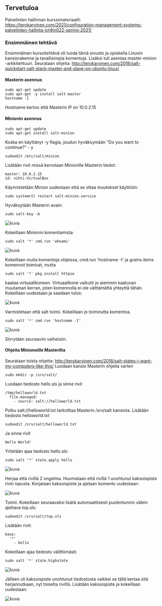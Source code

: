 ## Tervetuloa

Palvelinten hallinnan kurssimateriaalit: <https://terokarvinen.com/2021/configuration-management-systems-palvelinten-hallinta-ict4tn022-spring-2021/>

### Ensimmäinen tehtävä

Ensimmäinen kurssitehtävä oli luoda tämä sivusto ja opiskella Linuxin kansiorakenne ja tavallisimpia komentoja. Lisäksi tuli asentaa master-minion -arkkitehtuuri. Seurataan ohjeita: <http://terokarvinen.com/2018/salt-quickstart-salt-stack-master-and-slave-on-ubuntu-linux/>

#### Masterin asennus
    sudo apt-get update
    sudo apt-get -y install salt-master
    hostname -I 
    
Hostname kertoo että Masterin IP on 10.0.2.15

#### Minionin asennus
    sudo apt-get update
    sudo apt-get install salt-minion
    
Koska en käyttänyt -y flagia, joudun hyväksymään "Do you want to continue?" - y
    
    sudoedit /etc/salt/minion

Lisätään rivit missä kerrotaan Minionille Masterin tiedot:
    
    master: 10.0.2.15
    id: nihti-VirtualBox

Käynnistetään Minion uudestaan että se ottaa muutokset käyttöön:

    sudo systemctl restart salt-minion.service

Hyväksytään Masterin avain:

    sudo salt-key -A

![kuva](https://user-images.githubusercontent.com/22195470/114585605-7d82a300-9c8c-11eb-860b-56eabd6db6a5.png)

Kokeillaan Minionin komentamista:

    sudo salt '*' cmd.run 'whoami'

![kuva](https://user-images.githubusercontent.com/22195470/114585855-be7ab780-9c8c-11eb-8cab-4a8e1f068b33.png)

Kokeillaan muita komentoja ohjeissa, cmd.run 'hostname -I' ja grains.items komennot toimivat, mutta 

    sudo salt '*' pkg.install httpie
    
kaataa virtuaalikoneen. Virtuaalikone vaikutti jo aiemmin kaatuvan muutaman kerran, joten komennolla ei ole välttämättä yhteyttä tähän. Kokeillaan uudestaan ja saadaan tulos:

![kuva](https://user-images.githubusercontent.com/22195470/114587541-7197e080-9c8e-11eb-9013-26b26a01b1c5.png)

Varmistetaan että salt toimii. Kokeillaan jo toiminutta komentoa.

    sudo salt '*' cmd.run 'hostname -I' 
    
![kuva](https://user-images.githubusercontent.com/22195470/114588283-2d591000-9c8f-11eb-97f8-ba8daa98b58b.png)

Siirrytään seuraaviin vaiheisiin.

#### Ohjeita Minioneille Masterilta

Seurataan toista ohjetta: <http://terokarvinen.com/2018/salt-states-i-want-my-computers-like-this/>
Luodaan kansio Masterin ohjeita varten

    sudo mkdir -p /srv/salt/

Luodaan tiedosto hello.sls ja sinne rivit

    /tmp/helloworld.txt
      file.managed:
        - source: salt://helloworld.txt

Polku salt://helloworld.txt tarkoittaa Masterin /srv/salt kansiota. 
Lisätään tiedosto helloworld.txt

    sudoedit /srv/salt/helloworld.txt
    
Ja sinne rivit

    Hello World!

Yritetään ajaa tiedosto hello.sls:

    sudo salt '*' state.apply hello
    
![kuva](https://user-images.githubusercontent.com/22195470/114594451-ef131f00-9c95-11eb-9db2-b7d0bc9c8812.png)

Herjaa että rivillä 2 ongelma. Huomataan että rivillä 1 unohtunut kaksoispiste rivin lopusta. Korjataan kaksoispiste ja ajetaan komento uudestaan:

![kuva](https://user-images.githubusercontent.com/22195470/114594628-21248100-9c96-11eb-9703-f5b8de48889f.png)

Toimii. Kokeillaan seuraavaksi lisätä automaattisesti puolentunnin välein ajettava top.sls:

    sudoedit /srv/salt/top.sls
    
Lisätään rivit:
    
    base:
      '*'
        - hello

Kokeillaan ajaa tiedosto välittömästi:

    sudo salt '*' state.highstate

![kuva](https://user-images.githubusercontent.com/22195470/114594983-8aa48f80-9c96-11eb-93c8-6e9a2040b04b.png)

Jälleen oli kaksoispiste unohtunut tiedostosta vaikkei se tällä kertaa sitä harjannutkaan, nyt toiselta riviltä. Lisätään kaksoispiste ja kokeillaan uudestaan:

![kuva](https://user-images.githubusercontent.com/22195470/114596723-a01ab900-9c98-11eb-8650-564493c71f29.png)






